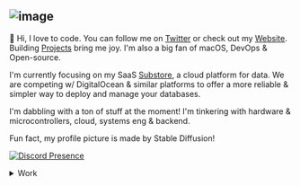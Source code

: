 ![image](https://user-images.githubusercontent.com/59238070/209602858-215a81df-88b7-44e1-ab96-370671cb5f55.png)
---

👋 Hi, I love to code. You can follow me on <a href="https://twitter.com/0xnijmeh">Twitter</a> or check out my <a href="https://nijmeh.cloud">Website</a>. Building <a href="https://github.com/anddddrew?tab=repositories">Projects</a> bring me joy. I'm also a big fan of macOS, DevOps & Open-source.

I'm currently focusing on my SaaS <a href="https://github.com/substore">Substore</a>, a cloud platform for data. We are competing w/ DigitalOcean & similar platforms to offer a more reliable & simpler way to deploy and manage your databases.

I'm dabbling with a ton of stuff at the moment! I'm tinkering with hardware & microcontrollers, cloud, systems eng & backend.

Fun fact, my profile picture is made by Stable Diffusion!

[![Discord Presence](https://lanyard.cnrad.dev/api/804052488235647017)](https://discord.com/users/804052488235647017)

<details>
  <summary>Work</summary>
  
  ## Web
  - <a href="https://nijmeh.cloud">website</a>
  - <a href="https://github.com/joinbeam">beam</a>
  - <a href="https://github.com/anddddrew/void">void</a>
  - <a href="https://github.com/anddddrew/elasticsearch">elastic</a>
  - <a href="https://github.com/anddddrew/openwebrx">openwebrx</a>
  
  ## Misc
  - <a align="center" href="https://github.com/anddddrew/evm">evm</a>
  - <a href="https://github.com/anddddrew/polio">polio</a>
  - <a href="https://github.com/anddddrew/rust-nix">rust & nix</a>
  - <a href="https://github.com/anddddrew/bf-haskell">brainf*** interpreter</a>
  - <a href="https://github.com/discordutilitybot/utilitybot">deprecated discord bot</a>
</details>

